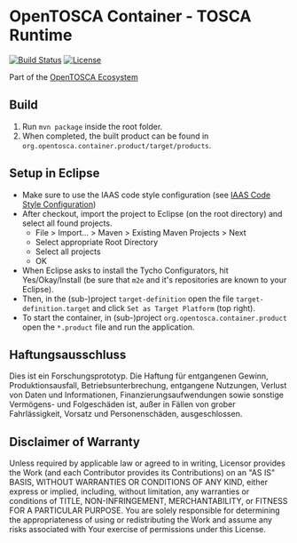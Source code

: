 
# OpenTOSCA Container - TOSCA Runtime

[![Build Status](https://travis-ci.org/OpenTOSCA/container.svg?branch=master)](https://travis-ci.org/OpenTOSCA/container)
[![License](https://img.shields.io/badge/License-Apache%202.0-blue.svg)](https://opensource.org/licenses/Apache-2.0)

Part of the [OpenTOSCA Ecosystem](http://www.opentosca.org)

## Build

1. Run `mvn package` inside the root folder.
2. When completed, the built product can be found in `org.opentosca.container.product/target/products`.


## Setup in Eclipse
- Make sure to use the IAAS code style configuration (see [IAAS Code Style Configuration](docs/codestyle/Readme.md))
- After checkout, import the project to Eclipse (on the root directory) and select all found projects.
  - File > Import... > Maven > Existing Maven Projects > Next
  - Select appropriate Root Directory
  - Select all projects
  - OK
- When Eclipse asks to install the Tycho Configurators, hit Yes/Okay/Install (be sure that `m2e` and it's repositories are known to your Eclipse).
- Then, in the (sub-)project `target-definition` open the file `target-definition.target` and click `Set as Target Platform` (top right).
- To start the container, in (sub-)project `org.opentosca.container.product` open the `*.product` file and run the application.


## Haftungsausschluss

Dies ist ein Forschungsprototyp.
Die Haftung für entgangenen Gewinn, Produktionsausfall, Betriebsunterbrechung, entgangene Nutzungen, Verlust von Daten und Informationen, Finanzierungsaufwendungen sowie sonstige Vermögens- und Folgeschäden ist, außer in Fällen von grober Fahrlässigkeit, Vorsatz und Personenschäden, ausgeschlossen.

## Disclaimer of Warranty

Unless required by applicable law or agreed to in writing, Licensor provides the Work (and each Contributor provides its Contributions) on an "AS IS" BASIS, WITHOUT WARRANTIES OR CONDITIONS OF ANY KIND, either express or implied, including, without limitation, any warranties or conditions of TITLE, NON-INFRINGEMENT, MERCHANTABILITY, or FITNESS FOR A PARTICULAR PURPOSE.
You are solely responsible for determining the appropriateness of using or redistributing the Work and assume any risks associated with Your exercise of permissions under this License.
